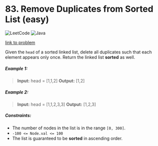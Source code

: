 # 83. Remove Duplicates from Sorted List (easy)

![LeetCode](https://img.shields.io/badge/LeetCode-000000?style=for-the-badge&logo=LeetCode&logoColor=#d16c06)
![Java](https://img.shields.io/badge/java-%23ED8B00.svg?style=for-the-badge&logo=openjdk&logoColor=white)

[link to problem](https://leetcode.com/problems/remove-duplicates-from-sorted-list/)

Given the `head` of a sorted linked list, delete all duplicates such that each element appears only once. Return the
linked list **sorted** as well.

##### Example 1:

> **Input:** head = [1,1,2]
> **Output:** [1,2]

##### Example 2:

> **Input:** head = [1,1,2,3,3]
> **Output:** [1,2,3]

##### Constraints:

* The number of nodes in the list is in the range `[0, 300]`.
* `-100 <= Node.val <= 100`
* The list is guaranteed to be **sorted** in ascending order.